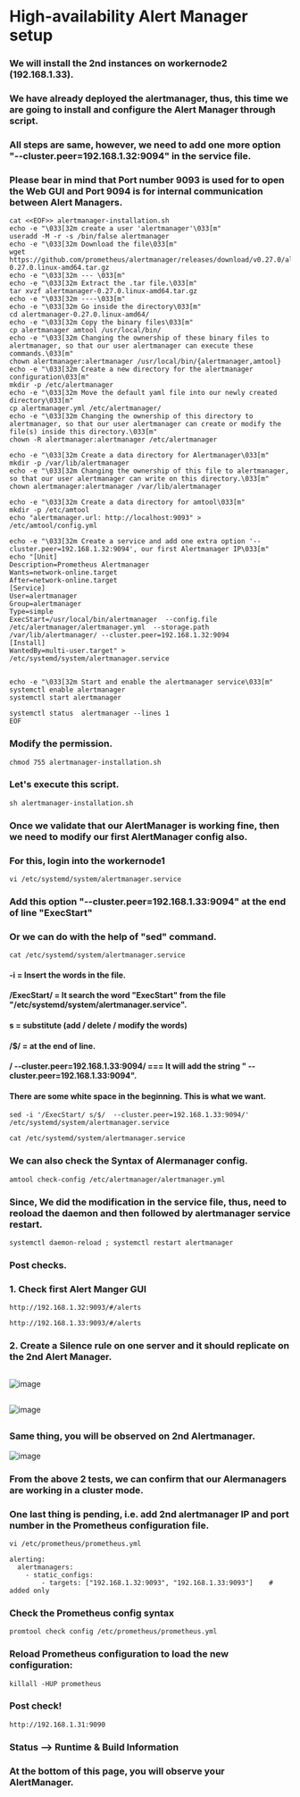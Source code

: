 
# High-availability Alert Manager setup

### We will install the 2nd instances on workernode2 (192.168.1.33).
### We have already deployed the alertmanager, thus, this time we are going to install and configure the Alert Manager through script. 
### All steps are same, however, we need to add one more option "--cluster.peer=192.168.1.32:9094" in the service file.
### Please bear in mind that Port number 9093 is used for to open the Web GUI and Port 9094 is for internal communication between Alert Managers.

```
cat <<EOF>> alertmanager-installation.sh
echo -e "\033[32m create a user 'alertmanager'\033[m"
useradd -M -r -s /bin/false alertmanager
echo -e "\033[32m Download the file\033[m"
wget https://github.com/prometheus/alertmanager/releases/download/v0.27.0/alertmanager-0.27.0.linux-amd64.tar.gz
echo -e "\033[32m --- \033[m"
echo -e "\033[32m Extract the .tar file.\033[m"
tar xvzf alertmanager-0.27.0.linux-amd64.tar.gz 
echo -e "\033[32m ----\033[m"
echo -e "\033[32m Go inside the directory\033[m"
cd alertmanager-0.27.0.linux-amd64/
echo -e "\033[32m Copy the binary files\033[m"
cp alertmanager amtool /usr/local/bin/
echo -e "\033[32m Changing the ownership of these binary files to alertmanager, so that our user alertmanager can execute these commands.\033[m"
chown alertmanager:alertmanager /usr/local/bin/{alertmanager,amtool}
echo -e "\033[32m Create a new directory for the alertmanager configuration\033[m"
mkdir -p /etc/alertmanager
echo -e "\033[32m Move the default yaml file into our newly created directory\033[m"
cp alertmanager.yml /etc/alertmanager/
echo -e "\033[32m Changing the ownership of this directory to alertmanager, so that our user alertmanager can create or modify the file(s) inside this directory.\033[m"
chown -R alertmanager:alertmanager /etc/alertmanager

echo -e "\033[32m Create a data directory for Alertmanager\033[m"
mkdir -p /var/lib/alertmanager
echo -e "\033[32m Changing the ownership of this file to alertmanager, so that our user alertmanager can write on this directory.\033[m"
chown alertmanager:alertmanager /var/lib/alertmanager

echo -e "\033[32m Create a data directory for amtool\033[m"
mkdir -p /etc/amtool
echo "alertmanager.url: http://localhost:9093" > /etc/amtool/config.yml

echo -e "\033[32m Create a service and add one extra option '--cluster.peer=192.168.1.32:9094', our first Alertmanager IP\033[m"
echo "[Unit]
Description=Prometheus Alertmanager
Wants=network-online.target
After=network-online.target
[Service]
User=alertmanager
Group=alertmanager
Type=simple
ExecStart=/usr/local/bin/alertmanager  --config.file /etc/alertmanager/alertmanager.yml  --storage.path /var/lib/alertmanager/ --cluster.peer=192.168.1.32:9094
[Install]
WantedBy=multi-user.target" >  /etc/systemd/system/alertmanager.service


echo -e "\033[32m Start and enable the alertmanager service\033[m"
systemctl enable alertmanager
systemctl start alertmanager

systemctl status  alertmanager --lines 1
EOF
```
### Modify the permission. 
```
chmod 755 alertmanager-installation.sh
```

###  Let's execute this script.
```
sh alertmanager-installation.sh
```

### Once we validate that our AlertManager is working fine, then we need to modify our first AlertManager config also.
### For this, login into the workernode1
```
vi /etc/systemd/system/alertmanager.service
```
### Add this option "--cluster.peer=192.168.1.33:9094" at the end of line "ExecStart"
### Or we can do with the help of "sed" command.

```
cat /etc/systemd/system/alertmanager.service
```
#### -i = Insert the words in the file.
#### /ExecStart/ = It search the word "ExecStart" from the file "/etc/systemd/system/alertmanager.service".
#### s = substitute (add / delete / modify the words)
#### /$/ = at the end of line.
#### /  --cluster.peer=192.168.1.33:9094/ === It will add the string "  --cluster.peer=192.168.1.33:9094". 
#### There are some white space in the beginning. This is what we want.


```
sed -i '/ExecStart/ s/$/  --cluster.peer=192.168.1.33:9094/' /etc/systemd/system/alertmanager.service
```

```
cat /etc/systemd/system/alertmanager.service
```

### We can also check the Syntax of Alermanager config.
```
amtool check-config /etc/alertmanager/alertmanager.yml
```

### Since, We did the modification in the service file, thus, need to reoload the daemon and then followed by alertmanager service restart.

```
systemctl daemon-reload ; systemctl restart alertmanager
```

### Post checks. 

### 1. Check first Alert Manger GUI 
```
http://192.168.1.32:9093/#/alerts
```

```
http://192.168.1.33:9093/#/alerts
```

### 2. Create a Silence rule on one server and it should replicate on the 2nd Alert Manager.
## 
## 

![image](https://github.com/user-attachments/assets/cb287f3b-9b11-4f10-8cc3-93572c7f326a)

## 
## 

![image](https://github.com/user-attachments/assets/7d4d3e5c-43f5-4b70-988c-e12f8fb67117)

## 
### Same thing, you will be observed on 2nd Alertmanager.

![image](https://github.com/user-attachments/assets/c0f5391d-a091-43a3-bf05-b6490147ff61)

### From the above 2 tests, we can confirm that our Alermanagers are working in a cluster mode.


### One last thing is pending, i.e. add 2nd alertmanager IP and port number in the Prometheus configuration file.
```
vi /etc/prometheus/prometheus.yml
```
```
alerting:
  alertmanagers:
    - static_configs:
        - targets: ["192.168.1.32:9093", "192.168.1.33:9093"]    # added only
```
### Check the Prometheus config syntax
```
promtool check config /etc/prometheus/prometheus.yml
```
### Reload Prometheus configuration to load the new configuration:
```
killall -HUP prometheus
```

### Post check!

```
http://192.168.1.31:9090
```
### Status --> Runtime & Build Information
### At the bottom of this page, you will observe your AlertManager.
